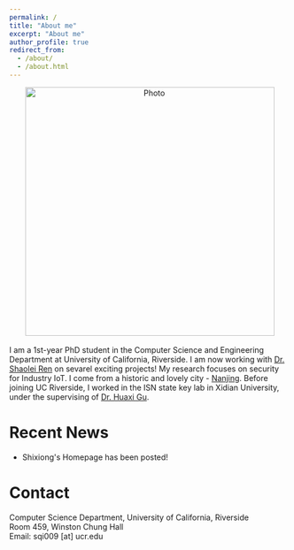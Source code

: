 ```yaml
---
permalink: /
title: "About me"
excerpt: "About me"
author_profile: true
redirect_from: 
  - /about/
  - /about.html
---
```


<p align="center">
  <img src="https://shixiongqi.github.io/images/qi.png?raw=true" alt="Photo" style="width: 450px;"/> 
</p>

I am a 1st-year PhD student in the Computer Science and Engineering Department at University of California, Riverside. I am now working with [Dr. Shaolei Ren](https://intra.ece.ucr.edu/~sren/index.html) on sevarel exciting projects! My research focuses on security for Industry IoT. I come from a historic and lovely city - [Nanjing](https://en.wikipedia.org/wiki/Nanjing). Before joining UC Riverside, I worked in the ISN state key lab in Xidian University, under the supervising of [Dr. Huaxi Gu](http://antl.xidian.edu.cn).


# Recent News
* Shixiong's Homepage has been posted!

# Contact
Computer Science Department, University of California, Riverside<br>
Room 459, Winston Chung Hall<br>
Email: sqi009 [at] ucr.edu
